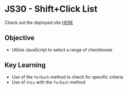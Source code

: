 # JS30 - Shift+Click List #
Check out the deployed site [HERE]()

## Objective ##
- Utilize JavaScript to select a range of checkboxes

## Key Learning ##
- Use of the `forEach` method to check for specific criteria
- Use of `this` with the `forEach` method
